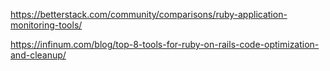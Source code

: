 https://betterstack.com/community/comparisons/ruby-application-monitoring-tools/

https://infinum.com/blog/top-8-tools-for-ruby-on-rails-code-optimization-and-cleanup/
